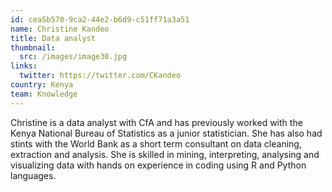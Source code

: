 ```yaml
---
id: cea5b570-9ca2-44e2-b6d9-c51ff71a3a51
name: Christine Kandeo
title: Data analyst
thumbnail:
  src: /images/image30.jpg
links:
  twitter: https://twitter.com/CKandeo
country: Kenya
team: Knowledge
---
```


Christine is a data analyst with CfA and has previously worked with the Kenya National Bureau of Statistics as a junior statistician. She has also had stints with the World Bank as a short term consultant on data cleaning, extraction and analysis. She is skilled in mining, interpreting, analysing and visualizing data with hands on experience in coding using R and Python languages.
